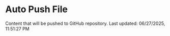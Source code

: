 # Auto Push File

Content that will be pushed to GitHub repository.
Last updated: 06/27/2025, 11:51:27 PM